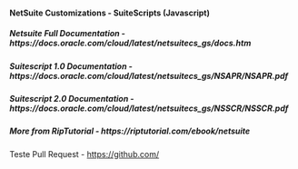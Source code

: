 <h4>NetSuite Customizations - SuiteScripts (Javascript)</h4>

<h5>Netsuite Full Documentation - https://docs.oracle.com/cloud/latest/netsuitecs_gs/docs.htm </h5>

<h5>Suitescript 1.0 Documentation - https://docs.oracle.com/cloud/latest/netsuitecs_gs/NSAPR/NSAPR.pdf</h5>

<h5>Suitescript 2.0 Documentation - https://docs.oracle.com/cloud/latest/netsuitecs_gs/NSSCR/NSSCR.pdf</h5>

<h5>More from RipTutorial - https://riptutorial.com/ebook/netsuite</h5>


Teste Pull Request - https://github.com/



